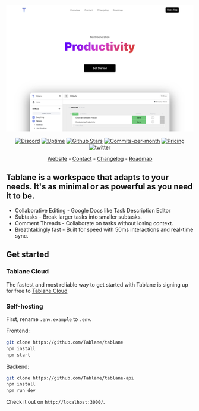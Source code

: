 <p align="center">
  <img alt="tablane logo" src="https://github.com/tablane/.github/blob/main/tablane_overview.png?raw=true">
</p>
<p align="center">
  <a href='https://discord.com/invite/YpfCs7Xt2r'><img src='https://img.shields.io/discord/1050152388826238996?label=discord'  alt='Discord'/></a>
  <a href='https://status.tablane.net'><img src='https://betteruptime.com/status-badges/v1/monitor/jgon.svg'  alt='Uptime'/></a>
  <a href='https://github.com/tablane/tablane/stargazers'><img src='https://img.shields.io/github/stars/tablane/tablane'  alt='Github Stars'/></a>
  <!---<a href="https://news.ycombinator.com/item?id="><img src="https://img.shields.io/badge/Hacker%20News-0-%23FF6600" alt="Hacker News"></a>-->
  <a href="https://github.com/tablane/tablane/pulse"><img src="https://img.shields.io/github/commit-activity/m/tablane/tablane" alt="Commits-per-month"></a>
  <a href="https://tablane.net"><img src="https://img.shields.io/badge/Pricing-Free-brightgreen" alt="Pricing"></a>
  <a href="https://twitter.com/tablane_net"><img src="https://img.shields.io/twitter/follow/tablane_net?style=flat" alt='twitter'></a>
</p>

<p align="center">
  <a href="https://tablane.net">Website</a> - <a href="https://tablane.net/contact">Contact</a> - <a href="https://tablane.net/changelog">Changelog</a> - <a href="https://app.tablane.net/shared/board/63906741c22c232ed88df799">Roadmap</a>
</p>

## Tablane is a workspace that adapts to your needs. It's as minimal or as powerful as you need it to be.

-   Collaborative Editing - Google Docs like Task Description Editor
-   Subtasks - Break larger tasks into smaller subtasks.
-   Comment Threads - Collaborate on tasks without losing context.
-   Breathtakingly fast - Built for speed with 50ms interactions and real-time sync.

## Get started

### Tablane Cloud

The fastest and most reliable way to get started with Tablane is signing up for free to [Tablane Cloud](https://tablane.net)

### Self-hosting

First, rename `.env.example` to `.env`.

Frontend:

```bash
git clone https://github.com/Tablane/tablane
npm install
npm start
```

Backend:

```bash
git clone https://github.com/Tablane/tablane-api
npm install
npm run dev
```

Check it out on `http://localhost:3000/`.
